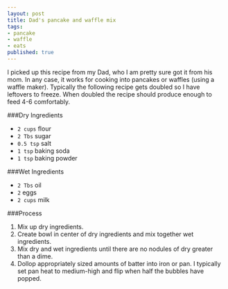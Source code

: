 ```yaml
---
layout: post
title: Dad's pancake and waffle mix
tags:
- pancake
- waffle
- eats
published: true
---
```

I picked up this recipe from my Dad, who I am pretty sure got it from his mom.
In any case, it works for cooking into pancakes or waffles (using a waffle maker).
Typically the following recipe gets doubled so I have leftovers to freeze.
When doubled the recipe should produce enough to feed 4-6 comfortably.

###Dry Ingredients
- `2 cups` flour
- `2 Tbs` sugar
- `0.5 tsp` salt
- `1 tsp` baking soda
- `1 tsp` baking powder

###Wet Ingredients
- `2 Tbs` oil
- `2` eggs
- `2 cups` milk

###Process
1. Mix up dry ingredients.
2. Create bowl in center of dry ingredients and mix together wet ingredients.
3. Mix dry and wet ingredients until there are no nodules of dry greater than a dime.
4. Dollop appropriately sized amounts of batter into iron or pan.
I typically set pan heat to medium-high and flip when half the bubbles have popped.
